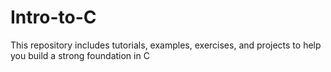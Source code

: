 # Intro-to-C
This repository includes tutorials, examples, exercises, and projects to help you build a strong foundation in C
